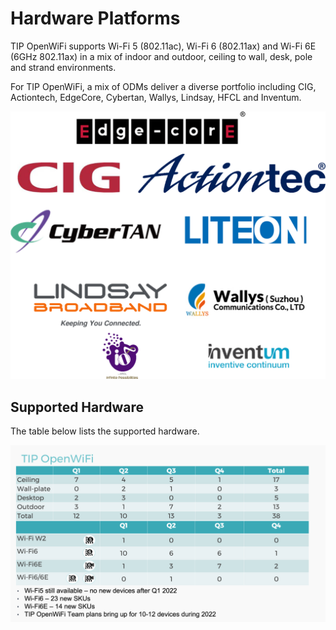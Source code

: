 # Hardware Platforms

TIP OpenWiFi supports Wi-Fi 5 (802.11ac), Wi-Fi 6 (802.11ax) and Wi-Fi 6E (6GHz 802.11ax) in a mix of indoor and outdoor, ceiling to wall, desk, pole and strand environments.

For TIP OpenWiFi, a mix of ODMs deliver a diverse portfolio including CIG, Actiontech, EdgeCore, Cybertan, Wallys, Lindsay, HFCL and Inventum.

![](./media/image8.png)

## Supported Hardware

The table below lists the supported hardware.

![](./media/image9.png)
